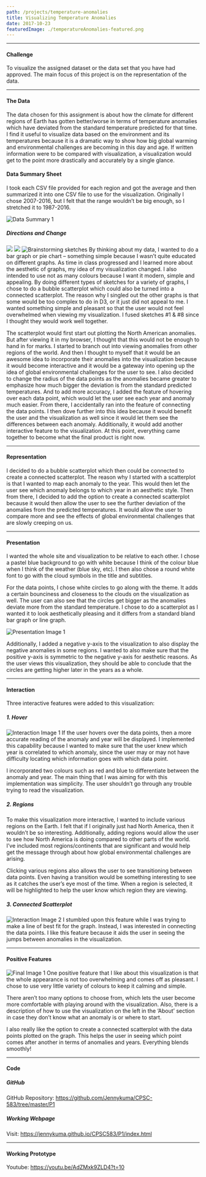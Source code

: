 ```yaml
---
path: /projects/temperature-anomalies
title: Visualizing Temperature Anomalies
date: 2017-10-23
featuredImage: ./temperatureAnomalies-featured.png
---
```

---
#### Challenge
To visualize the assigned dataset or the data set that you have had approved.
The main focus of this project is on the representation of the data.

---
#### The Data
The data chosen for this assignment is about how the climate for different regions of Earth has gotten
better/worse in terms of temperature anomalies which have deviated from the standard temperature
predicted for that time. I find it useful to visualize data based on the environment and its temperatures because it is a dramatic way to show how big global warming and environmental challenges are becoming in this day and age. If written information were to be compared with visualization, a visualization would get to the point more drastically and accurately by a single glance. 

#### Data Summary Sheet
I took each CSV file provided for each region and got the average and then summarized it into one CSV file to use for the visualization. Originally I chose 2007-2016, but I felt that the range wouldn’t be big enough, so I stretched it to 1987-2016. 

![Data Summary 1](./data-1.png "All regions have their anomalies and averages summarized into one CSV file")

##### Directions and Change
![](./sketch-1.jpg)
![](./sketch-2.jpg)
![](./sketch-3.jpg "Brainstorming sketches")
By thinking about my data, I wanted to do a bar graph or pie chart – something simple because I wasn’t quite educated on different graphs. As time in class progressed and I learned more about the aesthetic of graphs, my idea of my visualization changed. I also intended to use not as many colours because I want it modern, simple and appealing. By doing different types of sketches for a variety of graphs, I chose to do a bubble scatterplot which could also be turned into a connected scatterplot. The reason why I singled out the other graphs is that some would be too complex to do in D3, or it just did not appeal to me. I wanted something simple and pleasant so that the user would not feel overwhelmed when viewing my visualization. I fused sketches #1 & #8 since I thought they would work well together.

The scatterplot would first start out plotting the North American anomalies. But after viewing it in my browser, I thought that this would not be enough to hand in for marks. I started to branch out into viewing anomalies from other regions of the world. And then I thought to myself that it would be an awesome idea to incorporate their anomalies into the visualization because it would become interactive and it would be a gateway into opening up the idea of global environmental challenges for the user to see. I also decided to change the radius of the data points as the anomalies became greater to emphasize how much bigger the deviation is from the standard predicted temperatures. And to add more accuracy, I added the feature of hovering over each data point, which would let the user see each year and anomaly much easier.  From there, I accidentally ran into the feature of connecting the data points. I then dove further into this idea because it would benefit the user and the visualization as well since it would let them see the differences between each anomaly. Additionally, it would add another interactive feature to the visualization. At this point, everything came together to become what the final product is right now.

---
#### Representation
I decided to do a bubble scatterplot which then could be connected to create a connected scatterplot. The reason why I started with a scatterplot is that I wanted to map each anomaly to the year. This would then let the user see which anomaly belongs to which year in an aesthetic style. Then from there, I decided to add the option to create a connected scatterplot because it would then allow the user to see the further deviation of the anomalies from the predicted temperatures. It would allow the user to compare more and see the effects of global environmental challenges that are slowly creeping on us. 

---
#### Presentation
I wanted the whole site and visualization to be relative to each other. I chose a pastel blue background to go with white because I think of the colour blue when I think of the weather (blue sky, etc). I then also chose a round white font to go with the cloud symbols in the title and subtitles. 

For the data points, I chose white circles to go along with the theme. It adds a certain bounciness and closeness to the clouds on the visualization as well. The user can also see that the circles get bigger as the anomalies deviate more from the standard temperature. I chose to do a scatterplot as I wanted it to look aesthetically pleasing and it differs from a standard bland bar graph or line graph. 

![Presentation Image 1](./presentation-1.png "A snapshot of the North America data points being plotted onto the graph")

Additionally, I added a negative y-axis to the visualization to also display the negative anomalies in some regions. I wanted to also make sure that the positive y-axis is symmetric to the negative y-axis for aesthetic reasons. As the user views this visualization, they should be able to conclude that the circles are getting higher later in the years as a whole. 

---
#### Interaction
Three interactive features were added to this visualization:

##### 1. Hover
![Interaction Image 1](./interaction-1.png "A box appears when you hover over a data point")
If the user hovers over the data points, then a more accurate reading of the anomaly and year will be displayed. I implemented this capability because I wanted to make sure that the user knew which year is correlated to which anomaly, since the user may or may not have difficulty locating which information goes with which data point. 

I incorporated two colours such as red and blue to differentiate between the anomaly and year. The main thing that I was aiming for with this implementation was simplicity. The user shouldn’t go through any trouble trying to read the visualization.

##### 2. Regions
To make this visualization more interactive, I wanted to include various regions on the Earth. I felt that if I originally just had North America, then it wouldn’t be so interesting. Additionally, adding regions would allow the user to see how North America is doing compared to other parts of the world. I’ve included most regions/continents that are significant and would help get the message through about how global environmental challenges are arising. 

Clicking various regions also allows the user to see transitioning between data points. Even having a transition would be something interesting to see as it catches the user’s eye most of the time. When a region is selected, it will be highlighted to help the user know which region they are viewing.

##### 3. Connected Scatterplot
![Interaction Image 2](./interaction-3.png "Graph options which allow the user to see anomalies of different regions or create a connected scatterplot")
I stumbled upon this feature while I was trying to make a line of best fit for the graph. Instead, I was interested in connecting the data points. I like this feature because it aids the user in seeing the jumps between anomalies in the visualization.

---
#### Positive Features
![Final Image 1](./final-1.png "A complete view of the visualization")
One positive feature that I like about this visualization is that the whole appearance is not too overwhelming and comes off as pleasant. I chose to use very little variety of colours to keep it calming and simple. 

There aren’t too many options to choose from, which lets the user become more comfortable with playing around with the visualization. Also, there is a description of how to use the visualization on the left in the ‘About’ section in case they don’t know what an anomaly is or where to start.

I also really like the option to create a connected scatterplot with the data points plotted on the graph. This helps the user in seeing which point comes after another in terms of anomalies and years. Everything blends smoothly!

---
#### Code
##### GitHub
GitHub Repository: <a target="_blank" href="https://github.com/Jennykuma/CPSC-583/tree/master/P1">https://github.com/Jennykuma/CPSC-583/tree/master/P1</a>

##### Working Webpage
Visit: <a target="_blank" href="https://jennykuma.github.io/CPSC583/P1/index.html">https://jennykuma.github.io/CPSC583/P1/index.html</a>

---
#### Working Prototype
Youtube: <a target="_blank" href="https://youtu.be/AdZMxk9ZLD4?t=10">https://youtu.be/AdZMxk9ZLD4?t=10</a>